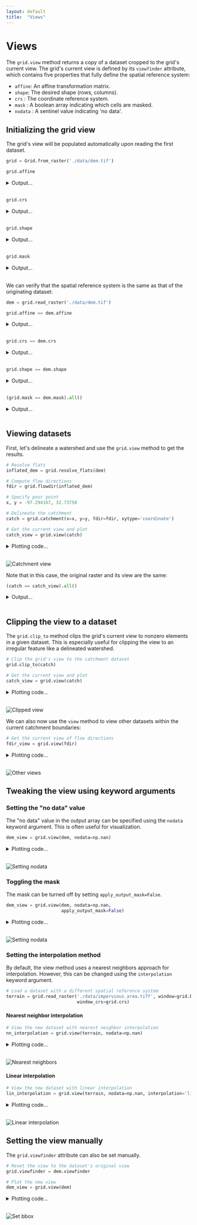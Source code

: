 ```yaml
---
layout: default
title:  "Views"
---
```


# Views

The `grid.view` method returns a copy of a dataset cropped to the grid's current view. The grid's current view is defined by its `viewfinder` attribute, which contains five properties that fully define the spatial reference system:

  - `affine`: An affine transformation matrix.
  - `shape`: The desired shape (rows, columns).
  - `crs` : The coordinate reference system.
  - `mask` : A boolean array indicating which cells are masked.
  - `nodata` : A sentinel value indicating 'no data'.

## Initializing the grid view

The grid's view will be populated automatically upon reading the first dataset.

```python
grid = Grid.from_raster('./data/dem.tif')
```

```python
grid.affine
```

<details>
<summary>Output...</summary>
<p>

<pre>
Affine(0.0008333333333333, 0.0, -97.4849999999961,
       0.0, -0.0008333333333333, 32.82166666666536)
</pre>

</p>
</details>

<br>

```python
grid.crs
```

<details>
<summary>Output...</summary>
<p>

<pre>
Proj('+proj=longlat +datum=WGS84 +no_defs', preserve_units=True)
</pre>

</p>
</details>

<br>

```python
grid.shape
```

<details>
<summary>Output...</summary>
<p>

<pre>
(359, 367)
</pre>

</p>
</details>

<br>

```python
grid.mask
```

<details>
<summary>Output...</summary>
<p>

<pre>
array([[ True,  True,  True, ...,  True,  True,  True],
       [ True,  True,  True, ...,  True,  True,  True],
       [ True,  True,  True, ...,  True,  True,  True],
       ...,
       [ True,  True,  True, ...,  True,  True,  True],
       [ True,  True,  True, ...,  True,  True,  True],
       [ True,  True,  True, ...,  True,  True,  True]])
</pre>

</p>
</details>

<br>

We can verify that the spatial reference system is the same as that of the originating dataset:

```python
dem = grid.read_raster('./data/dem.tif')
```

```python
grid.affine == dem.affine
```

<details>
<summary>Output...</summary>
<p>

<pre>
True
</pre>

</p>
</details>

<br>

```python
grid.crs == dem.crs
```

<details>
<summary>Output...</summary>
<p>

<pre>
True
</pre>

</p>
</details>

<br>

```python
grid.shape == dem.shape
```

<details>
<summary>Output...</summary>
<p>

<pre>
True
</pre>

</p>
</details>

<br>

```python
(grid.mask == dem.mask).all()
```

<details>
<summary>Output...</summary>
<p>

<pre>
True
</pre>

</p>
</details>

<br>

## Viewing datasets

First, let's delineate a watershed and use the `grid.view` method to get the results.

```python
# Resolve flats
inflated_dem = grid.resolve_flats(dem)

# Compute flow directions
fdir = grid.flowdir(inflated_dem)

# Specify pour point
x, y = -97.294167, 32.73750

# Delineate the catchment
catch = grid.catchment(x=x, y=y, fdir=fdir, xytype='coordinate')

# Get the current view and plot
catch_view = grid.view(catch)
```

<details>
<summary>Plotting code...</summary>
<p>

<pre>
fig, ax = plt.subplots(figsize=(8,6))
fig.patch.set_alpha(0)
plt.imshow(catch_view, cmap='Greys_r', zorder=1)
plt.title('Catchment', size=14)
plt.tight_layout()
</pre>

</p>
</details>

<br>

![Catchment view](https://s3.us-east-2.amazonaws.com/pysheds/img/views_catch.png)

Note that in this case, the original raster and its view are the same:

```python
(catch == catch_view).all()
```

<details>
<summary>Output...</summary>
<p>

<pre>
True
</pre>

</p>
</details>

<br>

## Clipping the view to a dataset

The `grid.clip_to` method clips the grid's current view to nonzero elements in a given dataset. This is especially useful for clipping the view to an irregular feature like a delineated watershed.

```python
# Clip the grid's view to the catchment dataset
grid.clip_to(catch)

# Get the current view and plot
catch_view = grid.view(catch)
```

<details>
<summary>Plotting code...</summary>
<p>

<pre>
fig, ax = plt.subplots(figsize=(8,6))
fig.patch.set_alpha(0)
plt.imshow(catch_view, cmap='Greys_r', zorder=1)
plt.title('Clipped catchment', size=14)
plt.tight_layout()
</pre>

</p>
</details>

<br>

![Clipped view](https://s3.us-east-2.amazonaws.com/pysheds/img/views_catch_clipped.png)

We can also now use the `view` method to view other datasets within the current catchment boundaries:

```python
# Get the current view of flow directions
fdir_view = grid.view(fdir)
```

<details>
<summary>Plotting code...</summary>
<p>

<pre>
fig, ax = plt.subplots(figsize=(8,6))
fig.patch.set_alpha(0)
plt.imshow(fdir_view, cmap='viridis', zorder=1)
plt.title('Clipped flow directions', size=14)
plt.tight_layout()
</pre>

</p>
</details>

<br>

![Other views](https://s3.us-east-2.amazonaws.com/pysheds/img/views_fdir_clipped.png)

## Tweaking the view using keyword arguments

### Setting the "no data" value

The "no data" value in the output array can be specified using the `nodata` keyword argument. This is often useful for visualization.

```python
dem_view = grid.view(dem, nodata=np.nan)
```

<details>
<summary>Plotting code...</summary>
<p>

<pre>
fig, ax = plt.subplots(figsize=(8,6))
fig.patch.set_alpha(0)
plt.imshow(dem_view, cmap='terrain', zorder=1)
plt.title('Clipped DEM with mask', size=14)
plt.tight_layout()
</pre>

</p>
</details>

<br>

![Setting nodata](https://s3.us-east-2.amazonaws.com/pysheds/img/views_dem_clipped.png)

### Toggling the mask

The mask can be turned off by setting `apply_output_mask=False`.

```python
dem_view = grid.view(dem, nodata=np.nan,
                     apply_output_mask=False)
```

<details>
<summary>Plotting code...</summary>
<p>

<pre>
fig, ax = plt.subplots(figsize=(8,6))
fig.patch.set_alpha(0)
plt.imshow(dem_view, cmap='terrain', zorder=1)
plt.title('Clipped DEM without mask', size=14)
plt.tight_layout()
</pre>

</p>
</details>

<br>

![Setting nodata](https://s3.us-east-2.amazonaws.com/pysheds/img/views_dem_nomask.png)

### Setting the interpolation method

By default, the view method uses a nearest neighbors approach for interpolation. However, this can be changed using the `interpolation` keyword argument.

```python
# Load a dataset with a different spatial reference system
terrain = grid.read_raster('./data/impervious_area.tiff', window=grid.bbox,
                           window_crs=grid.crs)
```

#### Nearest neighbor interpolation

```python
# View the new dataset with nearest neighbor interpolation
nn_interpolation = grid.view(terrain, nodata=np.nan)
```

<details>
<summary>Plotting code...</summary>
<p>

<pre>
fig, ax = plt.subplots(figsize=(8,6))
fig.patch.set_alpha(0)
plt.imshow(nn_interpolation, cmap='bone', zorder=1)
plt.title('Nearest neighbor interpolation', size=14)
plt.tight_layout()
</pre>

</p>
</details>

<br>

![Nearest neighbors](https://s3.us-east-2.amazonaws.com/pysheds/img/views_nn_interp.png)

#### Linear interpolation

```python
# View the new dataset with linear interpolation
lin_interpolation = grid.view(terrain, nodata=np.nan, interpolation='linear')
```

<details>
<summary>Plotting code...</summary>
<p>

<pre>
fig, ax = plt.subplots(figsize=(8,6))
fig.patch.set_alpha(0)
plt.imshow(lin_interpolation, cmap='bone', zorder=1)
plt.title('Linear interpolation', size=14)
plt.tight_layout()
</pre>

</p>
</details>

<br>

![Linear interpolation](https://s3.us-east-2.amazonaws.com/pysheds/img/views_lin_interp.png)

## Setting the view manually

The `grid.viewfinder` attribute can also be set manually.

```python
# Reset the view to the dataset's original view
grid.viewfinder = dem.viewfinder

# Plot the new view
dem_view = grid.view(dem)
```

<details>
<summary>Plotting code...</summary>
<p>

<pre>
fig, ax = plt.subplots(figsize=(8,6))
fig.patch.set_alpha(0)
plt.imshow(dem_view, cmap='terrain', zorder=1)
plt.title('DEM with original view restored', size=14)
plt.tight_layout()
</pre>

</p>
</details>

<br>

![Set bbox](https://s3.us-east-2.amazonaws.com/pysheds/img/views_full_dem.png)
